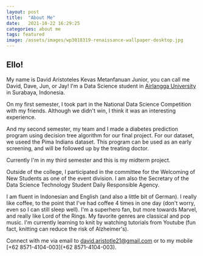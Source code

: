 ```yaml
---
layout: post
title:  "About Me"
date:   2021-10-22 16:29:25
categories: about me
tags: featured
image: /assets/images/wp3018319-renaissance-wallpaper-desktop.jpg
---
```

## Ello!

My name is David Aristoteles Kevas Metanfanuan Junior, you can call me David, Dave, Jun, or Jay! I'm a Data Science student in [Airlangga University](https://www.unair.ac.id/) in Surabaya, Indonesia. 

On my first semester, I took part in the National Data Science Competition with my friends. Although we didn't win, I think it was an interesting experience. 

And my second semester, my team and I made a diabetes prediction program using decision tree algorithm for our final project. For our dataset, we useed the Pima Indians dataset. This program can be used as an early screening, and will be followed up by the treating doctor.

Currently I'm in my third semester and this is my midterm project. 

Outside of the college, I participated in the committee for the Welcoming of New Students as one of the event division. I am also the Secretary of the Data Science Technology Student Daily Responsible Agency.

I am fluent in Indonesian and English (and also a little bit of German). I really like coffee, to the point that I've had coffee 4 times in one day (don't worry, even so I can still sleep well). I'm a superhero fan, but more towards Marvel, and really like Lord of the Rings. My favorite genres are classical and pop music. I'm currently learning to knit by watching tutorials from Youtube (fun fact, knitting can reduce the risk of Alzheimer's).

Connect with me via email to [david.aristotle21@gmail.com](david.aristotle21@gmail.com) or to my mobile [+62 8571-4104-003](+62 8571-4104-003). 
